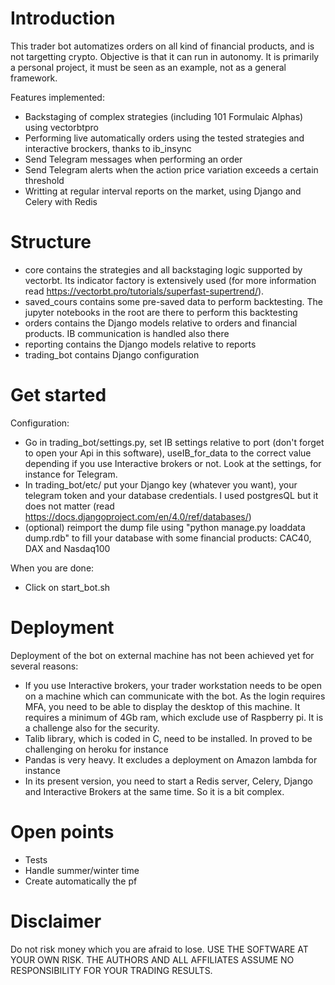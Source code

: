 # Introduction
This trader bot automatizes orders on all kind of financial products, and is not targetting crypto. Objective is that it can run in autonomy. It is primarily a personal project, it must be seen as an example, not as a general framework.

Features implemented:

- Backstaging of complex strategies (including 101 Formulaic Alphas) using vectorbtpro
- Performing live automatically orders using the tested strategies and interactive brockers, thanks to ib_insync
- Send Telegram messages when performing an order
- Send Telegram alerts when the action price variation exceeds a certain threshold
- Writting at regular interval reports on the market, using Django and Celery with Redis
 
# Structure
- core contains the strategies and all backstaging logic supported by vectorbt. Its indicator factory is extensively used (for more information read https://vectorbt.pro/tutorials/superfast-supertrend/). 
- saved_cours contains some pre-saved data to perform backtesting. The jupyter notebooks in the root are there to perform this backtesting
- orders contains the Django models relative to orders and financial products. IB communication is handled also there
- reporting contains the Django models relative to reports
- trading_bot contains Django configuration

# Get started
Configuration:

- Go in trading_bot/settings.py, set IB settings relative to port (don't forget to open your Api in this software), useIB_for_data to the correct value depending if you use Interactive brokers or not. Look at the settings, for instance for Telegram.
- In trading_bot/etc/ put your Django key (whatever you want), your telegram token and your database credentials. I used postgresQL but it does not matter (read https://docs.djangoproject.com/en/4.0/ref/databases/)
- (optional) reimport the dump file using "python manage.py loaddata dump.rdb" to fill your database with some financial products: CAC40, DAX and Nasdaq100

When you are done:
- Click on start_bot.sh

# Deployment
Deployment of the bot on external machine has not been achieved yet for several reasons:

- If you use Interactive brokers, your trader workstation needs to be open on a machine which can communicate with the bot. As the login requires MFA, you need to be able to display the desktop of this machine. It requires a minimum of 4Gb ram, which exclude use of Raspberry pi. It is a challenge also for the security.
- Talib library, which is coded in C, need to be installed. In proved to be challenging on heroku for instance
- Pandas is very heavy. It excludes a deployment on Amazon lambda for instance
- In its present version, you need to start a Redis server, Celery, Django and Interactive Brokers at the same time. So it is a bit complex.

# Open points
- Tests
- Handle summer/winter time
- Create automatically the pf

# Disclaimer
Do not risk money which you are afraid to lose. USE THE SOFTWARE AT YOUR OWN RISK. THE AUTHORS AND ALL AFFILIATES ASSUME NO RESPONSIBILITY FOR YOUR TRADING RESULTS.
